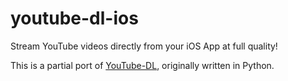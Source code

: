 # youtube-dl-ios

Stream YouTube videos directly from your iOS App at full quality! 

This is a partial port of [YouTube-DL](https://github.com/rg3/youtube-dl/), originally written in Python. 

